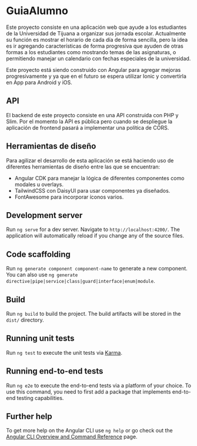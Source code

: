# GuiaAlumno

Este proyecto consiste en una aplicación web que ayude a los estudiantes de la Universidad de Tijuana a organizar sus jornada escolar. Actualmente su función es mostrar el horario de cada día de forma sencilla, pero la idea es ir agregando características de forma progresiva que ayuden de otras formas a los estudiantes como mostrando temas de las asignaturas, o permitiendo manejar un calendario con fechas especiales de la universidad.

Este proyecto está siendo construido con Angular para agregar mejoras progresivamente y ya que en el futuro se espera utilizar Ionic y convertirla en App para Android y iOS.

## API

El backend de este proyecto consiste en una API construida con PHP y Slim. Por el momento la API es pública pero cuando se despliegue la aplicación de frontend pasará a implementar una política de CORS.

## Herramientas de diseño

Para agilizar el desarrollo de esta aplicación se está haciendo uso de diferentes herramientas de diseño entre las que se encuentran:

- Angular CDK para manejar la lógica de diferentes componentes como modales u overlays.
- TailwindCSS con DaisyUI para usar componentes ya diseñados.
- FontAwesome para incorporar íconos varios.

## Development server

Run `ng serve` for a dev server. Navigate to `http://localhost:4200/`. The application will automatically reload if you change any of the source files.

## Code scaffolding

Run `ng generate component component-name` to generate a new component. You can also use `ng generate directive|pipe|service|class|guard|interface|enum|module`.

## Build

Run `ng build` to build the project. The build artifacts will be stored in the `dist/` directory.

## Running unit tests

Run `ng test` to execute the unit tests via [Karma](https://karma-runner.github.io).

## Running end-to-end tests

Run `ng e2e` to execute the end-to-end tests via a platform of your choice. To use this command, you need to first add a package that implements end-to-end testing capabilities.

## Further help

To get more help on the Angular CLI use `ng help` or go check out the [Angular CLI Overview and Command Reference](https://angular.io/cli) page.
